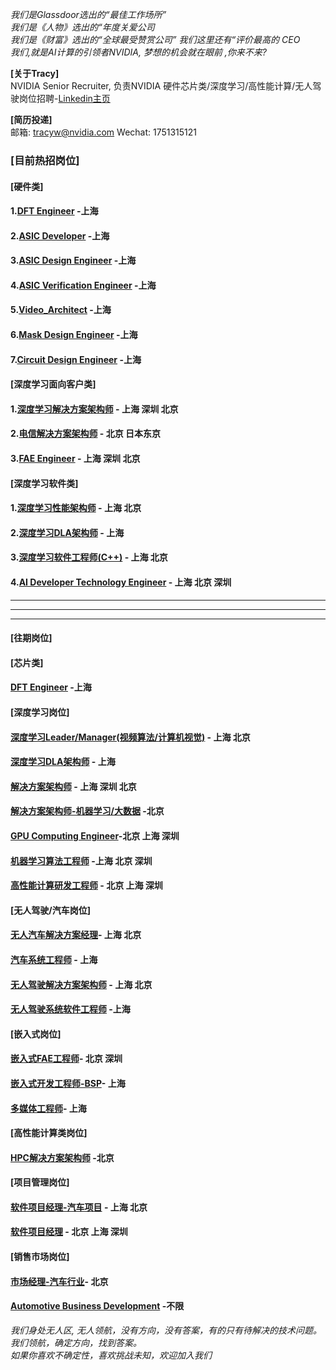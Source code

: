 *我们是Glassdoor选出的“最佳工作场所”   
我们是《人物》选出的“年度关爱公司*  
*我们是《财富》选出的“全球最受赞赏公司” 我们这里还有“评价最高的 CEO*  
*我们,就是AI计算的引领者NVIDIA, 梦想的机会就在眼前 ,你来不来?*

**[关于Tracy]**  
NVIDIA Senior Recruiter, 负责NVIDIA 硬件芯片类/深度学习/高性能计算/无人驾驶岗位招聘-[Linkedin主页](https://www.linkedin.com/in/tracy-nvidia/ "悬停显示")

**[简历投递]**    
邮箱: tracyw@nvidia.com     Wechat: 1751315121    
 
### [目前热招岗位] 

#### [硬件类]
#### 1.[DFT Engineer](/DFT_Engineer.md) -上海
#### 2.[ASIC Developer](/ASIC_Developer.md) -上海 
#### 3.[ASIC Design Engineer](/ASIC_Design_Engineer.md) -上海 
#### 4.[ASIC Verification Engineer](/ASIC_Verification_Engineer.md) -上海 
#### 5.[Video_Architect](/Video_Architect.md) -上海 
#### 6.[Mask Design Engineer](/MASK_Design_Engineer.md) -上海 
#### 7.[Circuit Design Engineer](/Circuit_Design_Engineer.md) -上海 

#### [深度学习面向客户类]
#### 1.[深度学习解决方案架构师](/Solution_Architect.md) - 上海 深圳 北京
#### 2.[电信解决方案架构师](/Solution_Architect.md) - 北京 日本东京
#### 3.[FAE Engineer](/Senior_FAE_Engineer.md) - 上海 深圳 北京


#### [深度学习软件类]
#### 1.[深度学习性能架构师](/深度学习性能架构师.md) - 上海 北京
#### 2.[深度学习DLA架构师](/Deep_Learning_Architect_DLA.md) - 上海
#### 3.[深度学习软件工程师(C++)](/深度学习软件工程师.md) - 上海 北京
#### 4.[AI Developer Technology Engineer](/AI_Developer_Technology_Engineer.md) - 上海 北京 深圳
 
****
---
___





#### [往期岗位] 
#### [芯片类]
#### [DFT Engineer](/DFT_Engineer.md) -上海


#### [深度学习岗位]
#### [深度学习Leader/Manager(视频算法/计算机视觉)](/Video_Analytics_Algorithm_Development_Leader.md) - 上海 北京
#### [深度学习DLA架构师](/Deep_Learning_Architect_DLA.md) - 上海
#### [解决方案架构师](/Solution_Architect.md) - 上海 深圳 北京
#### [解决方案架构师-机器学习/大数据](Solution_Architect_Finance.md) -北京 
#### [GPU Computing Engineer](/GPU_Computing_Engineer.md)-北京 上海 深圳 
#### [机器学习算法工程师](/机器学习算法工程师.md) -上海 北京 深圳
#### [高性能计算研发工程师](/高性能计算研发工程师.md) - 北京 上海 深圳
      
#### [无人驾驶/汽车岗位]
#### [无人汽车解决方案经理](Autonomous_Solution_Manager.md)- 上海 北京
#### [汽车系统工程师](/Automotive_Solution_Engineer.md) - 上海
#### [无人驾驶解决方案架构师](/Autonomous_Driving_Solution_Architect.md) - 上海 北京
#### [无人驾驶系统软件工程师](/Autonomous_Driving_System_Engineer.md) -上海    

#### [嵌入式岗位]
#### [嵌入式FAE工程师](/Senior_FAE_Engineer.md)- 北京 深圳   
#### [嵌入式开发工程师-BSP](/Senior_Embedded_Software_Engineer.md)- 上海
#### [多媒体工程师](/多媒体软件工程师.md)- 上海      
  
#### [高性能计算类岗位]
#### [HPC解决方案架构师](/HPC_Architect.md) -北京   


#### [项目管理岗位]
#### [软件项目经理-汽车项目](/Senior_Software_Program_Manager.md) - 上海 北京
#### [软件项目经理](/Customer_Technical_Program_Manager.md) - 北京 上海 深圳      
  
#### [销售市场岗位]
#### [市场经理-汽车行业](/Marketing_Manager_for_Automotive.md)- 北京
#### [Automotive Business Development](/Automotive_Business_Development_Manager.md) -不限
  
*我们身处无人区, 无人领航，没有方向，没有答案，有的只有待解决的技术问题。我们领航，确定方向，找到答案。  
如果你喜欢不确定性，喜欢挑战未知，欢迎加入我们*

